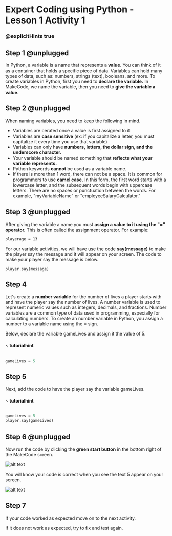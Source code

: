 # Expert Coding using Python - Lesson 1 Activity 1
### @explicitHints true

## Step 1 @unplugged

In Python, a variable is a name that represents a **value**. You can think of it as a container that holds a specific piece of data. Variables can hold many types of data, such as: numbers, strings (text), booleans, and more. To create variables in Python, first you need to **declare the variable.** In MakeCode, we name the variable, then you need to   **give the variable a value.** 

## Step 2 @unplugged

When naming variables, you need to keep the following in mind.

 - Variables are cerated once a value is first assigned to it
 - Variables are **case sensitive** (ex: if you capitalize a letter, you must capitalize it every time you use that variable)
 - Variables can only have **numbers, letters, the dollar sign, and the underscore character.**
 - Your variable should be named something that **reflects what your variable represents.** 
 - Python keywords **cannot** be used as a variable name. 
 - If there is more than 1 word, there can not be a space.  It is common for programmers to use **camel case.**  In this form, the first word starts with a lowercase letter, and the subsequent words begin with uppercase letters. There are no spaces or punctuation between the words. For example, "myVariableName" or "employeeSalaryCalculator."
  
## Step 3 @unplugged
After giving the variable a name you must **assign a value to it using the "=" operator.** This is often called the assignment operator.
For example:

    playerage = 13


For our variable activities, we will have use the code **say(message)** to make the player say the message and it will appear on your screen. The code to make your player say the message is below. 


    player.say(message)



## Step 4
Let's create a **number variable** for the number of lives a player starts with and have the player say the number of lives. 
A number variable is used to represent numeric values such as integers, decimals, and fractions. Number variables are a common type of data used in programming, especially for calculating numbers. To create an number variable in Python, you assign a number to a variable name using the = sign.

Below, declare the variable gameLives and assign it the value of 5. 

#### ~ tutorialhint

```python

gameLives = 5

```


## Step 5
Next, add the code to have the player say the variable gameLives. 
       
#### ~ tutorialhint

```python

gameLives = 5
player.say(gameLives)

```

## Step 6 @unplugged
Now run the code by clicking the **green start button** in the bottom right of the MakeCode screen. 

![alt text](https://expertjs.codingcredentials.com/Lesson1/1.1/1.JPG?raw=true "Start")

You will know your code is correct when you see the text 5 appear on your screen. 

![alt text](https://expertjs.codingcredentials.com/Lesson1/1.1/1.1.png?raw=true "Code")

## Step 7
If your code worked as expected move on to the next activity. 

If it does not work as expected, try to fix and test again.